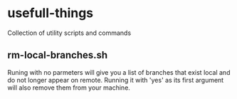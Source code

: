 # usefull-things
Collection of utility scripts and commands

## rm-local-branches.sh
Runing with no parmeters will give you a list of branches that exist local and do not longer appear on remote. Running it with 'yes' as its first argument will also remove them from your machine.
